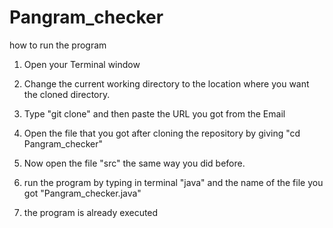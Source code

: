 # Pangram_checker

how to run the program

1. Open your Terminal window

2. Change the current working directory to the location where
 you want the cloned directory.

3. Type "git clone" and then paste the URL you got from the Email

4. Open the file that you got after cloning the repository by giving "cd Pangram_checker"

5. Now open the file "src" the same way you did before.

6. run the program by typing in terminal "java" and the name of the file you got "Pangram_checker.java"

7. the program is already executed 
